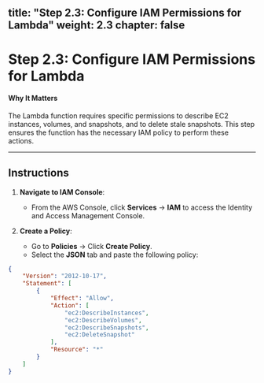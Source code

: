 title: "Step 2.3: Configure IAM Permissions for Lambda"
weight: 2.3
chapter: false
--------------

# Step 2.3: Configure IAM Permissions for Lambda

#### Why It Matters

The Lambda function requires specific permissions to describe EC2 instances, volumes, and snapshots, and to delete stale snapshots. This step ensures the function has the necessary IAM policy to perform these actions.

---

## Instructions

1. **Navigate to IAM Console**:
   - From the AWS Console, click **Services** → **IAM** to access the Identity and Access Management Console.

2. **Create a Policy**:
   - Go to **Policies** → Click **Create Policy**.
   - Select the **JSON** tab and paste the following policy:

```json
{
    "Version": "2012-10-17",
    "Statement": [
        {
            "Effect": "Allow",
            "Action": [
                "ec2:DescribeInstances",
                "ec2:DescribeVolumes",
                "ec2:DescribeSnapshots",
                "ec2:DeleteSnapshot"
            ],
            "Resource": "*"
        }
    ]
}